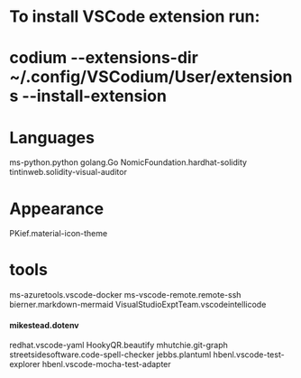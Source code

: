 
# To install VSCode extension run:
# codium --extensions-dir ~/.config/VSCodium/User/extensions --install-extension <extension-id>

# Languages
ms-python.python
golang.Go
NomicFoundation.hardhat-solidity
tintinweb.solidity-visual-auditor

# Appearance
PKief.material-icon-theme

# tools
ms-azuretools.vscode-docker
ms-vscode-remote.remote-ssh
bierner.markdown-mermaid
VisualStudioExptTeam.vscodeintellicode
#### mikestead.dotenv
redhat.vscode-yaml
HookyQR.beautify
mhutchie.git-graph
streetsidesoftware.code-spell-checker
jebbs.plantuml
hbenl.vscode-test-explorer
hbenl.vscode-mocha-test-adapter
